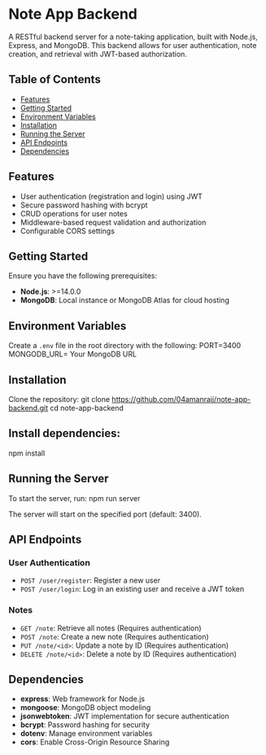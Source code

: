 # Note App Backend

A RESTful backend server for a note-taking application, built with Node.js, Express, and MongoDB. This backend allows for user authentication, note creation, and retrieval with JWT-based authorization.

## Table of Contents
- [Features](#features)
- [Getting Started](#getting-started)
- [Environment Variables](#environment-variables)
- [Installation](#installation)
- [Running the Server](#running-the-server)
- [API Endpoints](#api-endpoints)
- [Dependencies](#dependencies)

## Features
- User authentication (registration and login) using JWT
- Secure password hashing with bcrypt
- CRUD operations for user notes
- Middleware-based request validation and authorization
- Configurable CORS settings

## Getting Started
Ensure you have the following prerequisites:
- **Node.js**: >=14.0.0
- **MongoDB**: Local instance or MongoDB Atlas for cloud hosting

## Environment Variables
Create a `.env` file in the root directory with the following:
PORT=3400 
MONGODB_URL= Your MongoDB URL


## Installation
Clone the repository:
git clone https://github.com/04amanrajj/note-app-backend.git cd note-app-backend

## Install dependencies:
npm install

## Running the Server
To start the server, run:
npm run server

The server will start on the specified port (default: 3400).

## API Endpoints
### User Authentication
- `POST /user/register`: Register a new user
- `POST /user/login`: Log in an existing user and receive a JWT token

### Notes
- `GET /note`: Retrieve all notes (Requires authentication)
- `POST /note`: Create a new note (Requires authentication)
- `PUT /note/<id>`: Update a note by ID (Requires authentication)
- `DELETE /note/<id>`: Delete a note by ID (Requires authentication)

## Dependencies
- **express**: Web framework for Node.js
- **mongoose**: MongoDB object modeling
- **jsonwebtoken**: JWT implementation for secure authentication
- **bcrypt**: Password hashing for security
- **dotenv**: Manage environment variables
- **cors**: Enable Cross-Origin Resource Sharing
